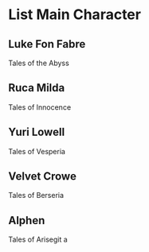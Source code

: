 # List Main Character
## Luke Fon Fabre
Tales of the Abyss
## Ruca Milda
Tales of Innocence
## Yuri Lowell
Tales of Vesperia
## Velvet Crowe
Tales of Berseria
## Alphen
Tales of Arisegit a